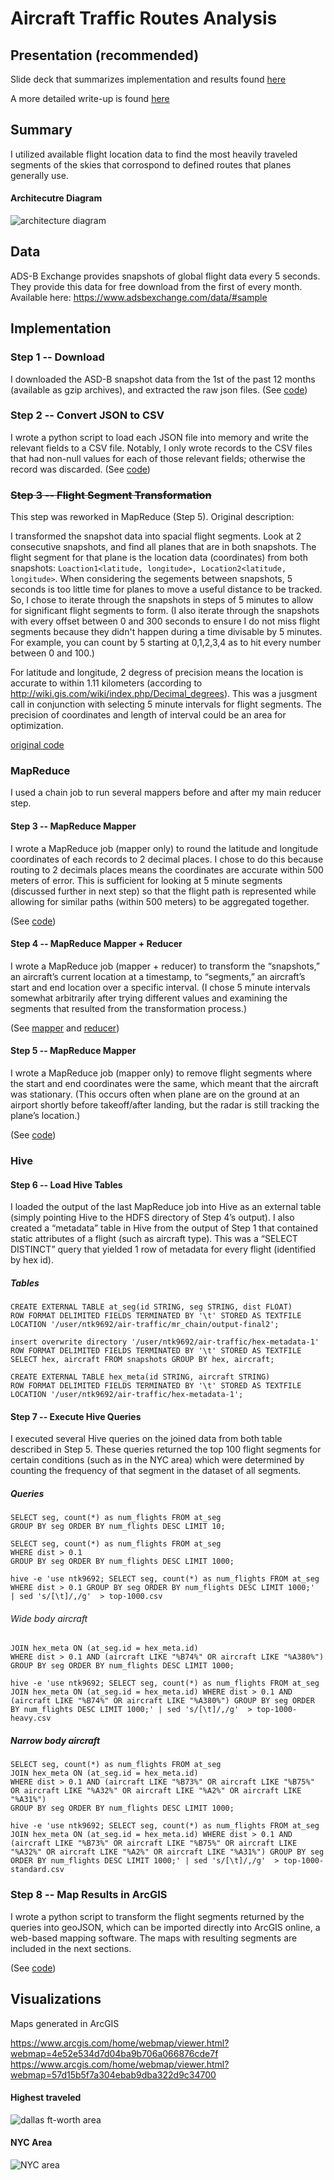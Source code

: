 # Aircraft Traffic Routes Analysis

## Presentation (recommended)
Slide deck that summarizes implementation and results found [here](./docs/final-presentation.pdf)

A more detailed write-up is found [here](./docs/kurrack-final-writeup.pdf)

## Summary
I utilized available flight location data to find the most heavily traveled segments of the skies that corrospond to defined routes that planes generally use.

#### Architecutre Diagram
![architecture diagram](./docs/images/overview.png)

## Data
ADS-B Exchange provides snapshots of global flight data every 5 seconds. They provide this data for free download from the first of every month. Available here: https://www.adsbexchange.com/data/#sample

## Implementation

### Step 1 -- Download
I downloaded the ASD-B snapshot data from the 1st of the past 12 months (available as gzip archives), and extracted the raw json files. (See [code](./gen_segments/get_files.py))

### Step 2 -- Convert JSON to CSV
I wrote a python script to load each JSON file into memory and write the relevant fields to a CSV file. Notably, I only wrote records to the CSV files that had non-null values for each of those relevant fields; otherwise the record was discarded. (See [code](./json_to_csv/process_full.py))

### ~~Step 3 -- Flight Segment Transformation~~

This step was reworked in MapReduce (Step 5). Original description:

I transformed the snapshot data into spacial flight segments. Look at 2 consecutive snapshots, and find all planes that are in both snapshots. The flight segment for that plane is the location data (coordinates) from both snapshots: `Loaction1<latitude, longitude>, Location2<latitude, longitude>`. When considering the segements between snapshots, 5 seconds is too little time for planes to move a useful distance to be tracked. So, I chose to iterate through the snapshots in steps of 5 minutes to allow for significant flight segments to form. (I also iterate through the snapshots with every offset between 0 and 300 seconds to ensure I do not miss flight segments because they didn't happen during a time divisable by 5 minutes. For example, you can count by 5 starting at 0,1,2,3,4 as to hit every number between 0 and 100.)

For latitude and longitude, 2 degress of precision means the location is accurate to within 1.11 kilometers (according to http://wiki.gis.com/wiki/index.php/Decimal_degrees). This was a jusgment call in conjunction with selecting 5 minute intervals for flight segments. The precision of coordinates and length of interval could be an area for optimization.

[original code](./gen_segments/process.py)

### MapReduce

I used a chain job to run several mappers before and after my main reducer step.

#### Step 3 -- MapReduce Mapper

I wrote a MapReduce job (mapper only) to round the latitude and longitude coordinates of each records to 2 decimal places. I chose to do this because routing to 2 decimals places means the coordinates are accurate within 500 meters of error. This is sufficient for looking at 5 minute segments (discussed further in next step) so that the flight path is represented while allowing for similar paths (within 500 meters) to be aggregated together.

(See [code](./mr_chain/src/clean/RoundCoordinatesMapper.java))

#### Step 4 -- MapReduce Mapper + Reducer

I wrote a MapReduce job (mapper + reducer) to transform the “snapshots,” an aircraft’s current location at a timestamp, to “segments,” an aircraft’s start and end location over a specific interval. (I chose 5 minute intervals somewhat arbitrarily after trying different values and examining the segments that resulted from the transformation process.)

(See [mapper](./mr_chain/src/gensegments/GenSegmentsMapper.java) and [reducer](./mr_chain/src/gensegments/GenSegmentsReducer.java))

#### Step 5 -- MapReduce Mapper

I wrote a MapReduce job (mapper only) to remove flight segments where the start and end coordinates were the same, which meant that the aircraft was stationary. (This occurs often when plane are on the ground at an airport shortly before takeoff/after landing, but the radar is still tracking the plane’s location.)

(See [code](./mr_chain/src/clean/RemoveStationaryMapper.java))

### Hive

#### Step 6 -- Load Hive Tables

I loaded the output of the last MapReduce job into Hive as an external table (simply pointing Hive to the HDFS directory of Step 4’s output). I also created a “metadata” table in Hive from the output of Step 1 that contained static attributes of a flight (such as aircraft type). This was a “SELECT DISTINCT” query that yielded 1 row of metadata for every flight (identified by hex id).

##### Tables

```
CREATE EXTERNAL TABLE at_seg(id STRING, seg STRING, dist FLOAT)
ROW FORMAT DELIMITED FIELDS TERMINATED BY '\t' STORED AS TEXTFILE
LOCATION '/user/ntk9692/air-traffic/mr_chain/output-final2';
```

```
insert overwrite directory '/user/ntk9692/air-traffic/hex-metadata-1'
ROW FORMAT DELIMITED FIELDS TERMINATED BY '\t' STORED AS TEXTFILE
SELECT hex, aircraft FROM snapshots GROUP BY hex, aircraft;
```

```
CREATE EXTERNAL TABLE hex_meta(id STRING, aircraft STRING)
ROW FORMAT DELIMITED FIELDS TERMINATED BY '\t' STORED AS TEXTFILE
LOCATION '/user/ntk9692/air-traffic/hex-metadata-1';
```

#### Step 7 -- Execute Hive Queries

I executed several Hive queries on the joined data from both table described in Step 5. These queries returned the top 100 flight segments for certain conditions (such as in the NYC area) which were determined by counting the frequency of that segment in the dataset of all segments.

##### Queries

```
SELECT seg, count(*) as num_flights FROM at_seg
GROUP BY seg ORDER BY num_flights DESC LIMIT 10;
```

```
SELECT seg, count(*) as num_flights FROM at_seg
WHERE dist > 0.1
GROUP BY seg ORDER BY num_flights DESC LIMIT 1000;
```

```
hive -e 'use ntk9692; SELECT seg, count(*) as num_flights FROM at_seg WHERE dist > 0.1 GROUP BY seg ORDER BY num_flights DESC LIMIT 1000;'  | sed 's/[\t]/,/g'  > top-1000.csv
```

###### Wide body aircraft

```SELECT seg, count(*) as num_flights FROM at_seg
JOIN hex_meta ON (at_seg.id = hex_meta.id)
WHERE dist > 0.1 AND (aircraft LIKE "%B74%" OR aircraft LIKE "%A380%")
GROUP BY seg ORDER BY num_flights DESC LIMIT 1000;
```

```
hive -e 'use ntk9692; SELECT seg, count(*) as num_flights FROM at_seg JOIN hex_meta ON (at_seg.id = hex_meta.id) WHERE dist > 0.1 AND (aircraft LIKE "%B74%" OR aircraft LIKE "%A380%") GROUP BY seg ORDER BY num_flights DESC LIMIT 1000;' | sed 's/[\t]/,/g'  > top-1000-heavy.csv
```

##### Narrow body aircraft

```
SELECT seg, count(*) as num_flights FROM at_seg
JOIN hex_meta ON (at_seg.id = hex_meta.id)
WHERE dist > 0.1 AND (aircraft LIKE "%B73%" OR aircraft LIKE "%B75%" OR aircraft LIKE "%A32%" OR aircraft LIKE "%A2%" OR aircraft LIKE "%A31%")
GROUP BY seg ORDER BY num_flights DESC LIMIT 1000;
```


```
hive -e 'use ntk9692; SELECT seg, count(*) as num_flights FROM at_seg JOIN hex_meta ON (at_seg.id = hex_meta.id) WHERE dist > 0.1 AND (aircraft LIKE "%B73%" OR aircraft LIKE "%B75%" OR aircraft LIKE "%A32%" OR aircraft LIKE "%A2%" OR aircraft LIKE "%A31%") GROUP BY seg ORDER BY num_flights DESC LIMIT 1000;' | sed 's/[\t]/,/g'  > top-1000-standard.csv
```

### Step 8 -- Map Results in ArcGIS

I wrote a python script to transform the flight segments returned by the queries into geoJSON, which can be imported directly into ArcGIS online, a web-based mapping software. The maps with resulting segments are included in the next sections.

(See [code](./map_segments2/gen_geojson.py))

## Visualizations

Maps generated in ArcGIS

https://www.arcgis.com/home/webmap/viewer.html?webmap=4e52e534d7d04ba9b706a066876cde7f
https://www.arcgis.com/home/webmap/viewer.html?webmap=57d15b5f7a304ebab9dba322d9c34700

#### Highest traveled

![dallas ft-worth area](./docs/images/dallas-most.png)

#### NYC Area

![NYC area](./docs/images/nyc-area.png)

